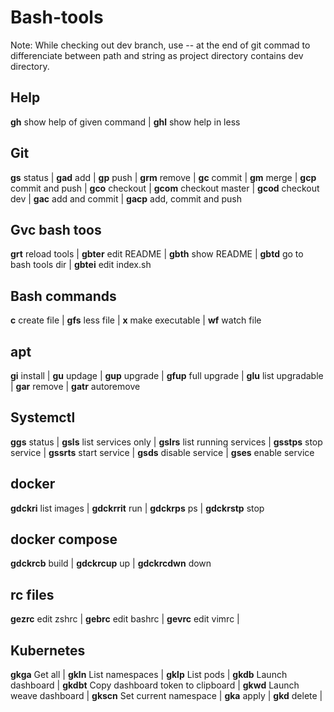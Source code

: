 # Bash-tools
Note:
While checking out dev branch, use -- at the end of git commad to differenciate between path and string as project directory contains dev directory.

## Help
**gh** show help of given command | **ghl** show help in less

## Git
**gs** status | **gad** add | **gp**  push | **grm** remove | **gc** commit | **gm** merge | **gcp** commit and push | **gco** checkout | **gcom** checkout master | **gcod** checkout dev | **gac** add and commit | **gacp** add, commit and push

## Gvc bash toos
**grt** reload tools | **gbter** edit README | **gbth** show README |
**gbtd** go to bash tools dir | **gbtei** edit index.sh 

## Bash commands
**c** create file | **gfs** less file | **x** make executable | **wf** watch file

## apt
**gi** install | **gu** updage | **gup** upgrade | **gfup** full upgrade | **glu** list upgradable | **gar** remove | **gatr** autoremove

## Systemctl
**ggs** status | **gsls** list services only | **gslrs** list running services | **gsstps** stop service | **gssrts** start service | **gsds** disable service | **gses** enable service

## docker
**gdckri** list images | **gdckrrit** run | **gdckrps** ps | **gdckrstp** stop 

## docker compose
**gdckrcb** build | **gdckrcup** up | **gdckrcdwn** down

## rc files
**gezrc** edit zshrc | **gebrc** edit bashrc | **gevrc** edit vimrc | 

## Kubernetes
**gkga** Get all | **gkln** List namespaces | **gklp** List pods | **gkdb** Launch dashboard | **gkdbt** Copy dashboard token to clipboard | **gkwd** Launch weave dashboard | **gkscn** Set current namespace | **gka** apply | **gkd** delete |


